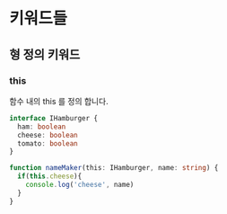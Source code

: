 # 키워드들

## 형 정의 키워드

### this
함수 내의 this 를 정의 합니다.
```typescript
interface IHamburger {
  ham: boolean
  cheese: boolean
  tomato: boolean
}

function nameMaker(this: IHamburger, name: string) {
  if(this.cheese){
    console.log('cheese', name)
  }
}
```